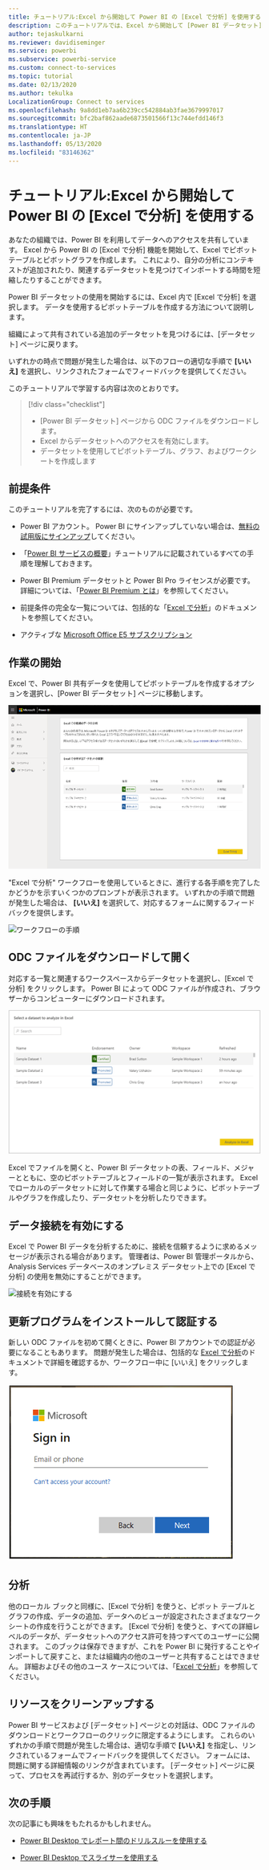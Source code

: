 ```yaml
---
title: チュートリアル:Excel から開始して Power BI の [Excel で分析] を使用する
description: このチュートリアルでは、Excel から開始して [Power BI データセット] ページに接続し、Excel にデータセットをインポートします。
author: tejaskulkarni
ms.reviewer: davidiseminger
ms.service: powerbi
ms.subservice: powerbi-service
ms.custom: connect-to-services
ms.topic: tutorial
ms.date: 02/13/2020
ms.author: tekulka
LocalizationGroup: Connect to services
ms.openlocfilehash: 9a8dd1eb7aa6b239cc542884ab3fae3679997017
ms.sourcegitcommit: bfc2baf862aade6873501566f13c744efdd146f3
ms.translationtype: HT
ms.contentlocale: ja-JP
ms.lasthandoff: 05/13/2020
ms.locfileid: "83146362"
---
```

# <a name="tutorial-use-power-bi-analyze-in-excel-starting-in-excel"></a>チュートリアル:Excel から開始して Power BI の [Excel で分析] を使用する

あなたの組織では、Power BI を利用してデータへのアクセスを共有しています。 Excel から Power BI の [Excel で分析] 機能を開始して、Excel でピボットテーブルとピボットグラフを作成します。 これにより、自分の分析にコンテキストが追加されたり、関連するデータセットを見つけてインポートする時間を短縮したりすることができます。

Power BI データセットの使用を開始するには、Excel 内で [Excel で分析] を選択します。 データを使用するピボットテーブルを作成する方法について説明します。  

組織によって共有されている追加のデータセットを見つけるには、[データセット] ページに戻ります。

いずれかの時点で問題が発生した場合は、以下のフローの適切な手順で **[いいえ]** を選択し、リンクされたフォームでフィードバックを提供してください。  

このチュートリアルで学習する内容は次のとおりです。

> [!div class="checklist"]
> * [Power BI データセット] ページから ODC ファイルをダウンロードします。
> * Excel からデータセットへのアクセスを有効にします。
> * データセットを使用してピボットテーブル、グラフ、およびワークシートを作成します

## <a name="prerequisites"></a>前提条件

このチュートリアルを完了するには、次のものが必要です。

* Power BI アカウント。 Power BI にサインアップしていない場合は、[無料の試用版にサインアップ](https://app.powerbi.com/signupredirect?pbi_source=web)してください。

* 「[Power BI サービスの概要](https://docs.microsoft.com/power-bi/service-get-started)」チュートリアルに記載されているすべての手順を理解しておきます。

* Power BI Premium データセットと Power BI Pro ライセンスが必要です。詳細については、「[Power BI Premium とは](https://docs.microsoft.com/power-bi/service-premium-what-is)」を参照してください。

* 前提条件の完全な一覧については、包括的な「[Excel で分析](https://docs.microsoft.com/power-bi/service-analyze-in-excel#requirements)」のドキュメントを参照してください。

* アクティブな [Microsoft Office E5 サブスクリプション](https://www.microsoft.com/microsoft-365/business/office-365-enterprise-e5-business-software?activetab=pivot%3aoverviewtab)

## <a name="get-started"></a>作業の開始

Excel で、Power BI 共有データを使用してピボットテーブルを作成するオプションを選択し、[Power BI データセット] ページに移動します。

![[データセット] ページ](media/service-tutorial-analyze-in-excel/tutorial-analyze-in-excel-01.png)

"Excel で分析" ワークフローを使用しているときに、進行する各手順を完了したかどうかを示すいくつかのプロンプトが表示されます。 いずれかの手順で問題が発生した場合は、 **[いいえ]** を選択して、対応するフォームに関するフィードバックを提供します。

![ワークフローの手順](media/service-tutorial-analyze-in-excel/tutorial-analyze-in-excel-02.png)

## <a name="download-and-open-the-odc-file"></a>ODC ファイルをダウンロードして開く

対応する一覧と関連するワークスペースからデータセットを選択し、[Excel で分析] をクリックします。 Power BI によって ODC ファイルが作成され、ブラウザーからコンピューターにダウンロードされます。

![データセットの選択](media/service-tutorial-analyze-in-excel/tutorial-analyze-in-excel-03.png)

Excel でファイルを開くと、Power BI データセットの表、フィールド、メジャーとともに、空のピボットテーブルとフィールドの一覧が表示されます。 Excel でローカルのデータセットに対して作業する場合と同じように、ピボットテーブルやグラフを作成したり、データセットを分析したりできます。

## <a name="enable-data-connections"></a>データ接続を有効にする

Excel で Power BI データを分析するために、接続を信頼するように求めるメッセージが表示される場合があります。 管理者は、Power BI 管理ポータルから、Analysis Services データベースのオンプレミス データセット上での [Excel で分析] の使用を無効にすることができます。

![接続を有効にする](media/service-tutorial-analyze-in-excel/tutorial-analyze-in-excel-04.png)

## <a name="install-updates-and-authenticate"></a>更新プログラムをインストールして認証する

新しい ODC ファイルを初めて開くときに、Power BI アカウントでの認証が必要になることもあります。  問題が発生した場合は、包括的な [Excel で分析](https://docs.microsoft.com/power-bi/service-analyze-in-excel#sign-in-to-power-bi )のドキュメントで詳細を確認するか、ワークフロー中に [いいえ] をクリックします。

![接続を有効にする](media/service-tutorial-analyze-in-excel/tutorial-analyze-in-excel-05.png)

## <a name="analyze-away"></a>分析

他のローカル ブックと同様に、[Excel で分析] を使うと、ピボット テーブルとグラフの作成、データの追加、データへのビューが設定されたさまざまなワークシートの作成を行うことができます。 [Excel で分析] を使うと、すべての詳細レベルのデータが、データセットへのアクセス許可を持つすべてのユーザーに公開されます。 このブックは保存できますが、これを Power BI に発行することやインポートして戻すこと、または組織内の他のユーザーと共有することはできません。 詳細およびその他のユース ケースについては、「[Excel で分析](https://docs.microsoft.com/power-bi/service-analyze-in-excel#analyze-away)」を参照してください。

## <a name="clean-up-resources"></a>リソースをクリーンアップする

Power BI サービスおよび [データセット] ページとの対話は、ODC ファイルのダウンロードとワークフローのクリックに限定するようにします。 これらのいずれかの手順で問題が発生した場合は、適切な手順で **[いいえ]** を指定し、リンクされているフォームでフィードバックを提供してください。 フォームには、問題に関する詳細情報のリンクが含まれています。 [データセット] ページに戻って、プロセスを再試行するか、別のデータセットを選択します。

## <a name="next-steps"></a>次の手順

次の記事にも興味をもたれるかもしれません。

* [Power BI Desktop でレポート間のドリルスルーを使用する](https://docs.microsoft.com/power-bi/desktop-cross-report-drill-through)

* [Power BI Desktop でスライサーを使用する](https://docs.microsoft.com/power-bi/visuals/power-bi-visualization-slicers)
